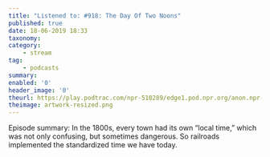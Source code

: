 ```yaml
---
title: "Listened to: #918: The Day Of Two Noons"
published: true
date: 18-06-2019 18:33
taxonomy:
category:
	- stream
tag:
	- podcasts
summary:
enabled: '0'
header_image: '0'
theurl: https://play.podtrac.com/npr-510289/edge1.pod.npr.org/anon.npr-mp3/npr/pmoney/2019/06/20190607_pmoney_pmpod918v2.mp3?awCollectionId=510289&awEpisodeId=730727038&orgId=1&d=1246&p=510289&story=730727038&t=podcast&e=730727038&size=19900074&ft=pod&f=510289
theimage: artwork-resized.png
--- 
```

Episode summary: In the 1800s, every town had its own “local time,” which was not only confusing, but sometimes dangerous. So railroads implemented the standardized time we have today.

